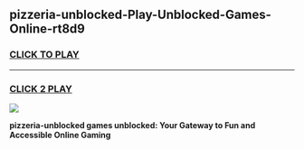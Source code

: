 
## pizzeria-unblocked-Play-Unblocked-Games-Online-rt8d9
<h3>
<a href="https://premium76.site?title=pizzeria-unblocked&ref=25A">CLICK TO PLAY</a></h3>
<hr>

<h3>
<a href="https://premium76.site?title=pizzeria-unblocked&ref=25A">CLICK 2 PLAY</a>
  
</h3>

<a href="https://premium76.site?title=pizzeria-unblocked&ref=25A"><img src="https://clearcache.store/games.png"></a>


**pizzeria-unblocked games unblocked: Your Gateway to Fun and Accessible Online Gaming**
